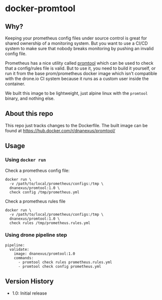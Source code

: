 # docker-promtool

## Why?

Keeping your prometheus config files under source control is great for shared ownership of a monitoring system.  But you want to use a CI/CD system to make sure that nobody breaks monitoring by pushing an invalid config file.

Prometheus has a nice utility called [promtool](https://prometheus.io/docs/prometheus/latest/configuration/recording_rules/#syntax-checking-rules) which can be used to check that a config/rules file is valid.  But to use it, you need to build it yourself, or run it from the base prom/prometheus docker image which isn't compatible with the drone.io CI system because it runs as a custom user inside the container.

We built this image to be lightweight, just alpine linux with the `promtool` binary, and nothing else.

## About this repo

This repo just tracks changes to the Dockerfile.  The built image can be found at https://hub.docker.com/r/dnanexus/promtool/

## Usage

### Using `docker run`

Check a prometheus config file:

```
docker run \
  -v /path/to/local/prometheus/configs:/tmp \
  dnanexus/promtool:1.0 \
  check config /tmp/prometheus.yml
```

Check a prometheus rules file

```
docker run \
  -v /path/to/local/prometheus/configs:/tmp \
  dnanexus/promtool:1.0 \
  check rules /tmp/prometheus.rules.yml
```

### Using drone pipeline step

```
pipeline:
  validate:
    image: dnanexus/promtool:1.0
    commands:
      - promtool check rules prometheus.rules.yml
      - promtool check config prometheus.yml
```

## Version History

* 1.0: Initial release
